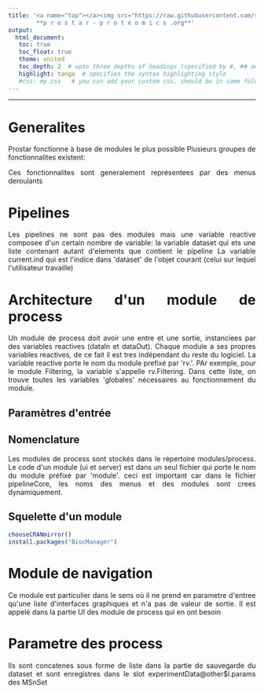 ```yaml
---
title: '<a name="top"></a><img src="https://raw.githubusercontent.com/samWieczorek/Prostar/master/inst/ProstarApp/www/images/LogoProstarComplet.png"    width="135"/> 
		**p r o s t a r - p r o t e o m i c s .org**'
output:
  html_document:
   toc: true
   toc_float: true
   theme: united
   toc_depth: 2  # upto three depths of headings (specified by #, ## and ###)
   highlight: tango  # specifies the syntax highlighting style
   #css: my.css   # you can add your custom css, should be in same folder 
---
```

<style>
body {
text-align: justify}
</style>



------

# Generalites

Prostar fonctionne à base de modules le plus possible
Plusieurs groupes de fonctionnalites existent: 


Ces fonctionnalites sont generalement représentees par des menus deroulants


# Pipelines


Les pipelines ne sont pas des modules mais une variable reactive composee d'un certain nombre de variable:
la variable dataset qui ets une liste contenant autant d'elements que contient le pipeline
La variable current.ind qui est l'indice dans 'dataset' de l'objet courant (celui sur lequel l'utilisateur travaille)

# Architecture d'un module de process

Un module de process doit avoir une entre et une sortie, instanciees par des variables reactives (dataIn et dataOut).
Chaque module a ses propres variables reactives, de ce fait il est tres indépendant du reste du logiciel.
La variable reactive porte le nom du module prefixé par 'rv.'. PAr exemple, pour le module Filtering, la variable s'appelle rv.Filtering. Dans cette liste, on trouve toutes les variables 'globales' nécessaires au fonctionnement du module.

## Paramètres d'entrée

## Nomenclature

Les modules de process sont stockés dans le répertoire modules/process. Le code d'un module (ui et server) est dans un seul fichier qui porte le nom du module préfixé par 'module'.
ceci est important car dans le fichier pipelineCore, les noms des menus et des modules sont crees dynamiquement.

## Squelette d'un module



```R
chooseCRANmirror()
install.packages("BiocManager")
```



# Module de navigation
Ce module est particulier dans le sens où il ne prend en parametre d'entree qu'une liste d'interfaces graphiques et n'a pas de valeur de sortie.
Il est appelé dans la partie UI des module de process qui en ont besoin


# Parametre des process
Ils sont concatenes sous forme de liste dans la partie de sauvegarde du dataset et sont enregistres dans le slot experimentData@other$l.params des MSnSet
